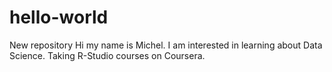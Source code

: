 # hello-world
New repository 
Hi my name is Michel. I am interested in learning about Data Science. Taking R-Studio courses on Coursera. 
